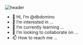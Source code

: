 ![header](https://capsule-render.vercel.app/api?type=waving&color=auto&height=220&section=header&text=dbdomino%20git&desc=Hello&fontSize=90&fontAlignY=25)
- 👋 Hi, I’m @dbdomino
- 👀 I’m interested in ...
- 🌱 I’m currently learning ...
- 💞️ I’m looking to collaborate on ...
- 📫 How to reach me ...

<!---
dbdomino/dbdomino is a ✨ special ✨ repository because its `README.md` (this file) appears on your GitHub profile.
You can click the Preview link to take a look at your changes.
--->
